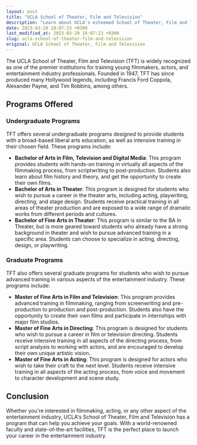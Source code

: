 ```yaml
---
layout: post
title: "UCLA School of Theater, Film and Television"
description: "Learn about UCLA's esteemed School of Theater, Film and Television and the various programs it offers for aspiring filmmakers, actors, and entertainment industry professionals."
date: 2023-03-29 18:07:23 +0300
last_modified_at: 2023-03-29 18:07:23 +0300
slug: ucla-school-of-theater-film-and-television
original: UCLA School of Theater, Film and Television
---
```


The UCLA School of Theater, Film and Television (TFT) is widely recognized as one of the premier institutions for training young filmmakers, actors, and entertainment industry professionals. Founded in 1947, TFT has since produced many Hollywood legends, including Francis Ford Coppola, Alexander Payne, and Tim Robbins, among others.

## Programs Offered

### Undergraduate Programs

TFT offers several undergraduate programs designed to provide students with a broad-based liberal arts education, as well as intensive training in their chosen field. These programs include:

- **Bachelor of Arts in Film, Television and Digital Media**: This program provides students with hands-on training in virtually all aspects of the filmmaking process, from scriptwriting to post-production. Students also learn about film history and theory, and get the opportunity to create their own films.
- **Bachelor of Arts in Theater**: This program is designed for students who wish to pursue a career in the theater arts, including acting, playwriting, directing, and stage design. Students receive practical training in all areas of theater production and are exposed to a wide range of dramatic works from different periods and cultures.
- **Bachelor of Fine Arts in Theater**: This program is similar to the BA in Theater, but is more geared toward students who already have a strong background in theater and wish to pursue advanced training in a specific area. Students can choose to specialize in acting, directing, design, or playwriting.

### Graduate Programs

TFT also offers several graduate programs for students who wish to pursue advanced training in various aspects of the entertainment industry. These programs include:

- **Master of Fine Arts in Film and Television**: This program provides advanced training in filmmaking, ranging from screenwriting and pre-production to production and post-production. Students also have the opportunity to create their own films and participate in internships with major film studios.
- **Master of Fine Arts in Directing**: This program is designed for students who wish to pursue a career in film or television directing. Students receive intensive training in all aspects of the directing process, from script analysis to working with actors, and are encouraged to develop their own unique artistic vision.
- **Master of Fine Arts in Acting**: This program is designed for actors who wish to take their craft to the next level. Students receive intensive training in all aspects of the acting process, from voice and movement to character development and scene study.

## Conclusion

Whether you're interested in filmmaking, acting, or any other aspect of the entertainment industry, UCLA's School of Theater, Film and Television has a program that can help you achieve your goals. With a world-renowned faculty and state-of-the-art facilities, TFT is the perfect place to launch your career in the entertainment industry.